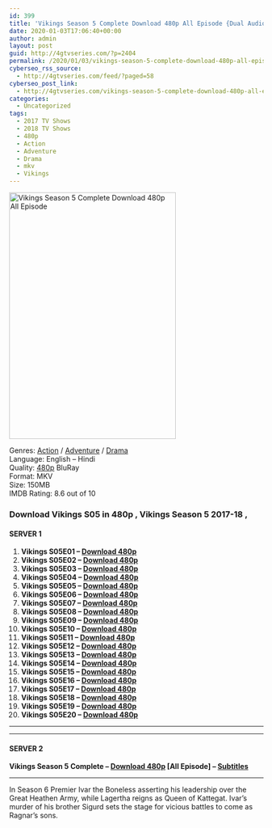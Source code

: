 ```yaml
---
id: 399
title: 'Vikings Season 5 Complete Download 480p All Episode {Dual Audio}'
date: 2020-01-03T17:06:40+00:00
author: admin
layout: post
guid: http://4gtvseries.com/?p=2404
permalink: /2020/01/03/vikings-season-5-complete-download-480p-all-episode-dual-audio-2/
cyberseo_rss_source:
  - http://4gtvseries.com/feed/?paged=58
cyberseo_post_link:
  - http://4gtvseries.com/vikings-season-5-complete-download-480p-all-episode/
categories:
  - Uncategorized
tags:
  - 2017 TV Shows
  - 2018 TV Shows
  - 480p
  - Action
  - Adventure
  - Drama
  - mkv
  - Vikings
---
```

<img loading="lazy" class="aligncenter" src="https://2.bp.blogspot.com/-1zm2A1PyGZI/Xg9z9OC4qMI/AAAAAAAAAyo/zGBAfwEJtJ4WAy1kwXMDCRGjM_QFu0wEgCK4BGAYYCw/s1600/Vikings%2BSeason%2B5.jpg" alt="Vikings Season 5 Complete Download 480p All Episode" width="330" height="488" />

Genres: <a href="http://4gtvseries.com/tag/action/" data-wpel-link="internal">Action</a> / <a href="http://4gtvseries.com/tag/adventure/" data-wpel-link="internal">Adventure</a> / <a href="http://4gtvseries.com/tag/drama/" data-wpel-link="internal">Drama</a>  
Language: English – Hindi  
Quality:&nbsp;<a href="http://4gtvseries.com/tag/480p/" data-wpel-link="internal">480p</a> BluRay  
Format: MKV  
Size: 150MB  
IMDB Rating: 8.6 out of 10

### **Download Vikings S05 in 480p , Vikings Season 5 2017-18 ,&nbsp;**

#### <span><strong>SERVER 1</strong></span>

  1. **Vikings S05E01 – <a href="http://slink.dl480p.xyz/BMYIIYX" data-wpel-link="external" target="_blank" rel="nofollow external noopener noreferrer" class="wpel-icon-left"><i class="wpel-icon fa fa-download" aria-hidden="true"></i>Download 480p</a>**
  2. **Vikings S05E02 – <a href="http://slink.dl480p.xyz/sYvyLAC" data-wpel-link="external" target="_blank" rel="nofollow external noopener noreferrer" class="wpel-icon-left"><i class="wpel-icon fa fa-download" aria-hidden="true"></i>Download 480p</a>**
  3. **Vikings S05E03 – <a href="http://slink.dl480p.xyz/yVUpp8" data-wpel-link="external" target="_blank" rel="nofollow external noopener noreferrer" class="wpel-icon-left"><i class="wpel-icon fa fa-download" aria-hidden="true"></i>Download 480p</a>**
  4. **Vikings S05E04 – <a href="http://slink.dl480p.xyz/D09kW" data-wpel-link="external" target="_blank" rel="nofollow external noopener noreferrer" class="wpel-icon-left"><i class="wpel-icon fa fa-download" aria-hidden="true"></i>Download 480p</a>**
  5. **Vikings S05E05 – <a href="http://slink.dl480p.xyz/jGFHa" data-wpel-link="external" target="_blank" rel="nofollow external noopener noreferrer" class="wpel-icon-left"><i class="wpel-icon fa fa-download" aria-hidden="true"></i>Download 480p</a>**
  6. **Vikings S05E06 – <a href="http://slink.dl480p.xyz/MxzUD3" data-wpel-link="external" target="_blank" rel="nofollow external noopener noreferrer" class="wpel-icon-left"><i class="wpel-icon fa fa-download" aria-hidden="true"></i>Download 480p</a>**
  7. **Vikings S05E07 – <a href="http://slink.dl480p.xyz/D5WBdRS" data-wpel-link="external" target="_blank" rel="nofollow external noopener noreferrer" class="wpel-icon-left"><i class="wpel-icon fa fa-download" aria-hidden="true"></i>Download 480p</a>**
  8. **Vikings S05E08 – <a href="http://slink.dl480p.xyz/3GJstrNX" data-wpel-link="external" target="_blank" rel="nofollow external noopener noreferrer" class="wpel-icon-left"><i class="wpel-icon fa fa-download" aria-hidden="true"></i>Download 480p</a>**
  9. **Vikings S05E09 – <a href="http://slink.dl480p.xyz/FskQgx1l" data-wpel-link="external" target="_blank" rel="nofollow external noopener noreferrer" class="wpel-icon-left"><i class="wpel-icon fa fa-download" aria-hidden="true"></i>Download 480p</a>**
 10. **Vikings S05E10 – <a href="http://slink.dl480p.xyz/M8MrjI" data-wpel-link="external" target="_blank" rel="nofollow external noopener noreferrer" class="wpel-icon-left"><i class="wpel-icon fa fa-download" aria-hidden="true"></i>Download 480p</a>**
 11. **Vikings S05E11 – <a href="http://slink.dl480p.xyz/IGn8" data-wpel-link="external" target="_blank" rel="nofollow external noopener noreferrer" class="wpel-icon-left"><i class="wpel-icon fa fa-download" aria-hidden="true"></i>Download 480p</a>**
 12. **Vikings S05E12 – <a href="http://slink.dl480p.xyz/AsEB6y" data-wpel-link="external" target="_blank" rel="nofollow external noopener noreferrer" class="wpel-icon-left"><i class="wpel-icon fa fa-download" aria-hidden="true"></i>Download 480p</a>**
 13. **Vikings S05E13 – <a href="http://slink.dl480p.xyz/7ZHR" data-wpel-link="external" target="_blank" rel="nofollow external noopener noreferrer" class="wpel-icon-left"><i class="wpel-icon fa fa-download" aria-hidden="true"></i>Download 480p</a>**
 14. **Vikings S05E14 – <a href="http://slink.dl480p.xyz/FTmsFbQ" data-wpel-link="external" target="_blank" rel="nofollow external noopener noreferrer" class="wpel-icon-left"><i class="wpel-icon fa fa-download" aria-hidden="true"></i>Download 480p</a>**
 15. **Vikings S05E15 – <a href="http://slink.dl480p.xyz/P3QPwwPv" data-wpel-link="external" target="_blank" rel="nofollow external noopener noreferrer" class="wpel-icon-left"><i class="wpel-icon fa fa-download" aria-hidden="true"></i>Download 480p</a>**
 16. **Vikings S05E16 – <a href="http://slink.dl480p.xyz/e1wcrx" data-wpel-link="external" target="_blank" rel="nofollow external noopener noreferrer" class="wpel-icon-left"><i class="wpel-icon fa fa-download" aria-hidden="true"></i>Download 480p</a>**
 17. **Vikings S05E17 – <a href="http://slink.dl480p.xyz/Gd5zmb" data-wpel-link="external" target="_blank" rel="nofollow external noopener noreferrer" class="wpel-icon-left"><i class="wpel-icon fa fa-download" aria-hidden="true"></i>Download 480p</a>**
 18. **Vikings S05E18 – <a href="http://slink.dl480p.xyz/th1g" data-wpel-link="external" target="_blank" rel="nofollow external noopener noreferrer" class="wpel-icon-left"><i class="wpel-icon fa fa-download" aria-hidden="true"></i>Download 480p</a>**
 19. **Vikings S05E19 – <a href="http://slink.dl480p.xyz/jbj02" data-wpel-link="external" target="_blank" rel="nofollow external noopener noreferrer" class="wpel-icon-left"><i class="wpel-icon fa fa-download" aria-hidden="true"></i>Download 480p</a>**
 20. **Vikings S05E20 – <a href="http://slink.dl480p.xyz/4diTVT7a" data-wpel-link="external" target="_blank" rel="nofollow external noopener noreferrer" class="wpel-icon-left"><i class="wpel-icon fa fa-download" aria-hidden="true"></i>Download 480p</a>**

* * *

* * *

#### <span><strong>SERVER 2</strong></span>

**Vikings Season 5 Complete – <a href="http://dl480p.xyz/3160/" data-wpel-link="external" target="_blank" rel="nofollow external noopener noreferrer" class="wpel-icon-left"><i class="wpel-icon fa fa-download" aria-hidden="true"></i>Download 480p</a> [All Episode] – <a href="https://subscene.com/subtitles/vikings-fifth-season" data-wpel-link="external" target="_blank" rel="nofollow external noopener noreferrer" class="wpel-icon-left"><i class="wpel-icon fa fa-download" aria-hidden="true"></i>Subtitles</a>**

* * *

In Season 6 Premier Ivar the Boneless asserting his leadership over the Great Heathen Army, while Lagertha reigns as Queen of Kattegat. Ivar’s murder of his brother Sigurd sets the stage for vicious battles to come as Ragnar’s sons.

<div align="center">
</div>